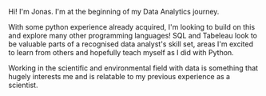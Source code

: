 Hi! I'm Jonas. I'm at the beginning of my Data Analytics journey. 

With some python experience already acquired, I'm looking to build on this and explore many other programming languages! SQL and Tabeleau look to be valuable parts of a recognised data analyst's skill set, areas I'm excited to learn from others and hopefully teach myself as I did with Python.

Working in the scientific and environmental field with data is something that hugely interests me and is relatable to my previous experience as a scientist.

<!--
**JonasBT11/JonasBT11** is a ✨ _special_ ✨ repository because its `README.md` (this file) appears on your GitHub profile.

Here are some ideas to get you started:

- 🔭 I’m currently working on ...
- 🌱 I’m currently learning ...
- 👯 I’m looking to collaborate on ...
- 🤔 I’m looking for help with ...
- 💬 Ask me about ...
- 📫 How to reach me: ...
- 😄 Pronouns: ...
- ⚡ Fun fact: ...
-->
